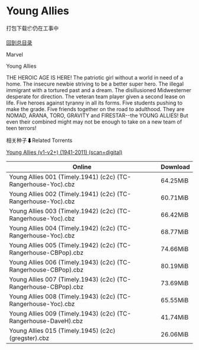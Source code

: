 # Young Allies

打包下载📦仍在工事中

[回到总目录](/Catalogs.md)

Marvel

Young Allies

THE HEROIC AGE IS HERE! The patriotic girl without a world in need of a home. The insecure newbie striving to be a better super hero. The illegal immigrant with a tortured past and a dream. The disillusioned Midwesterner desperate for direction. The veteran team player given a second lease on life. Five heroes against tyranny in all its forms. Five students pushing to make the grade. Five friends together on the road to adulthood. They are NOMAD, ARANA, TORO, GRAVITY and FIRESTAR--the YOUNG ALLIES! But even their combined might may not be enough to take on a new team of teen terrors!







相关种子⬇Related Torrents

[Young Allies (v1-v2+) (1941-2011) (scan+digital)](https://github.com/alicewish/markdown/blob/master/torrent/Young-Allies--v1-v2----1941-2011---scan-digital.md)

Online | Download
--- | ---
Young Allies 001 (Timely.1941) (c2c) (TC-Rangerhouse-Yoc).cbz | 64.25MiB
Young Allies 002 (Timely.1941) (c2c) (TC-Rangerhouse-Yoc).cbz | 60.71MiB
Young Allies 003 (Timely.1942) (c2c) (TC-Rangerhouse-Yoc).cbz | 66.42MiB
Young Allies 004 (Timely.1942) (c2c) (TC-Rangerhouse-Yoc).cbz | 68.77MiB
Young Allies 005 (Timely.1942) (c2c) (TC-Rangerhouse-CBPop).cbz | 74.66MiB
Young Allies 006 (Timely.1943) (c2c) (TC-Rangerhouse-CBPop).cbz | 80.19MiB
Young Allies 007 (Timely.1943) (c2c) (TC-Rangerhouse-CBPop).cbz | 73.69MiB
Young Allies 008 (Timely.1943) (c2c) (TC-Rangerhouse-Yoc).cbz | 65.55MiB
Young Allies 009 (Timely.1943) (c2c) (TC-Rangerhouse-DaveH).cbz | 41.74MiB
Young Allies 015 (Timely.1945) (c2c) (gregster).cbz | 26.06MiB
